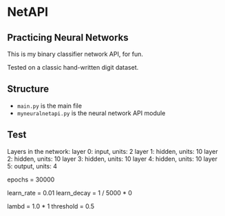 # NetAPI

## Practicing Neural Networks

This is my binary classifier network API, for fun.

Tested on a classic hand-written digit dataset.

## Structure
- ``main.py`` is the main file
- ``myneuralnetapi.py`` is the neural network API module

## Test
Layers in the network:
layer 0: input, units: 2
layer 1: hidden, units: 10
layer 2: hidden, units: 10
layer 3: hidden, units: 10
layer 4: hidden, units: 10
layer 5: output, units: 4

epochs = 30000

learn_rate = 0.01
learn_decay = 1 / 5000 * 0

lambd = 1.0 * 1
threshold = 0.5


